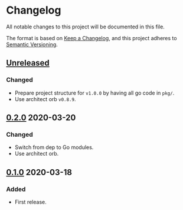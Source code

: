 # Changelog

All notable changes to this project will be documented in this file.

The format is based on [Keep a Changelog](https://keepachangelog.com/en/1.0.0/),
and this project adheres to [Semantic Versioning](https://semver.org/spec/v2.0.0.html).



## [Unreleased]

### Changed

- Prepare project structure for `v1.0.0` by having all go code in `pkg/`.
- Use architect orb `v0.8.9`.



## [0.2.0] 2020-03-20

### Changed

- Switch from dep to Go modules.
- Use architect orb.



## [0.1.0] 2020-03-18

### Added

- First release.



[Unreleased]: https://github.com/giantswarm/k8sclient/compare/v0.2.0...HEAD

[0.2.0]: https://github.com/giantswarm/k8sclient/compare/v0.1.0...0.2.0

[0.1.0]: https://github.com/giantswarm/k8sclient/releases/tag/v0.1.0

